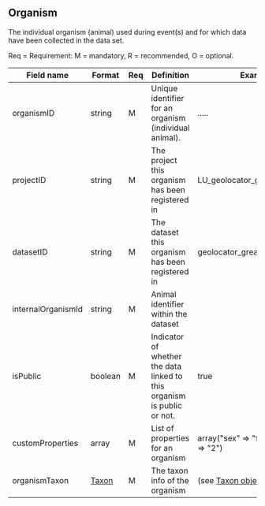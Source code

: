 ## Organism

The individual organism (animal) used during event(s) and for which data have been collected in the data set.

Req = Requirement: M = mandatory, R = recommended, O = optional.

| Field name | Format | Req | Definition | Example | Reference |
| ---------- | ------ | --- | ---------- | ------- | --------- |
| organismID | string | M | Unique identifier for an organism (individual animal). | ..... |
| projectID | string | M | The project this organism has been registered in | LU_geolocator_great_snipes_AL |  |
| datasetID | string | M | The dataset this organism has been registered in | geolocator_great_snipes_AL | |
| internalOrganismId | string | M | Animal identifier within the dataset |  | |
| isPublic | boolean | M | Indicator of whether the data linked to this organism is public or not. | true |  |
| customProperties | array | M | List of properties for an organism | array("sex" => "female", "age" => "2") | |
| organismTaxon | [Taxon](taxon.md) | M | The taxon info of the organism | (see [Taxon object](taxon.md)) | |


